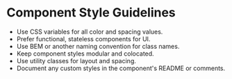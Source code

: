 # Component Style Guidelines

- Use CSS variables for all color and spacing values.
- Prefer functional, stateless components for UI.
- Use BEM or another naming convention for class names.
- Keep component styles modular and colocated.
- Use utility classes for layout and spacing.
- Document any custom styles in the component's README or comments.
